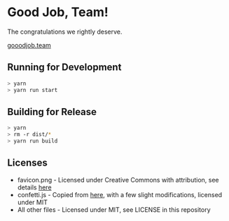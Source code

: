 # Good Job, Team!

The congratulations we rightly deserve.

[gooodjob.team](https://gooodjob.team)

## Running for Development

```bash
> yarn
> yarn run start
```

## Building for Release

```bash
> yarn
> rm -r dist/*
> yarn run build
```

## Licenses

- favicon.png - Licensed under Creative Commons with attribution, see details [here](https://commons.wikimedia.org/wiki/File:Emojione_1F389.svg#Licensing)
- confetti.js - Copied from [here](https://codepen.io/jonathanbell/pen/OvYVYw), with a few slight modifications, licensed under MIT
- All other files - Licensed under MIT, see LICENSE in this repository
